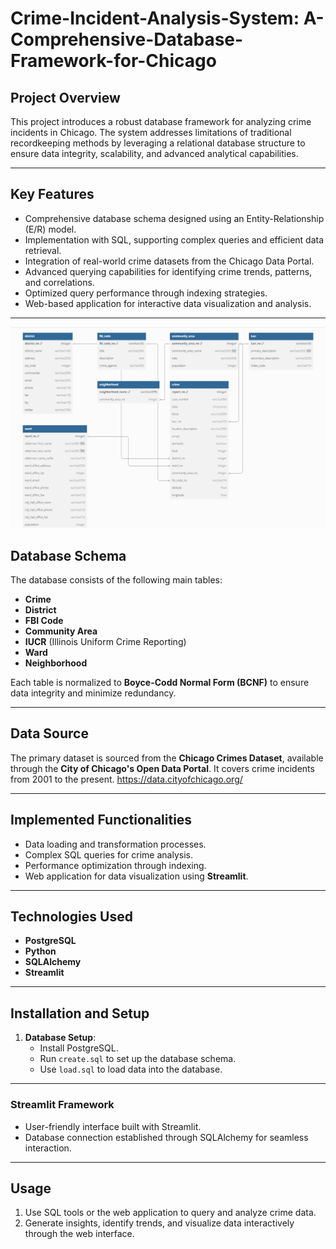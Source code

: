 # Crime-Incident-Analysis-System: A-Comprehensive-Database-Framework-for-Chicago

## **Project Overview**
This project introduces a robust database framework for analyzing crime incidents in Chicago. The system addresses limitations of traditional recordkeeping methods by leveraging a relational database structure to ensure data integrity, scalability, and advanced analytical capabilities.

---

## **Key Features**
- Comprehensive database schema designed using an Entity-Relationship (E/R) model.
- Implementation with SQL, supporting complex queries and efficient data retrieval.
- Integration of real-world crime datasets from the Chicago Data Portal.
- Advanced querying capabilities for identifying crime trends, patterns, and correlations.
- Optimized query performance through indexing strategies.
- Web-based application for interactive data visualization and analysis.

---

![Chicago Crime Analysis](ER.png "Chicago Crime Analysis System")

## **Database Schema**
The database consists of the following main tables:
- **Crime**
- **District**
- **FBI Code**
- **Community Area**
- **IUCR** (Illinois Uniform Crime Reporting)
- **Ward**
- **Neighborhood**

Each table is normalized to **Boyce-Codd Normal Form (BCNF)** to ensure data integrity and minimize redundancy.

---

## **Data Source**
The primary dataset is sourced from the **Chicago Crimes Dataset**, available through the **City of Chicago's Open Data Portal**. It covers crime incidents from 2001 to the present.
https://data.cityofchicago.org/

---

## **Implemented Functionalities**
- Data loading and transformation processes.
- Complex SQL queries for crime analysis.
- Performance optimization through indexing.
- Web application for data visualization using **Streamlit**.

---





## **Technologies Used**
- **PostgreSQL**
- **Python**
- **SQLAlchemy**
- **Streamlit**

---


## **Installation and Setup**
1. **Database Setup**:  
   - Install PostgreSQL.  
   - Run `create.sql` to set up the database schema.  
   - Use `load.sql` to load data into the database.
  
---

### Streamlit Framework
- User-friendly interface built with Streamlit.
- Database connection established through SQLAlchemy for seamless interaction.  

---

## **Usage**
1. Use SQL tools or the web application to query and analyze crime data.  
2. Generate insights, identify trends, and visualize data interactively through the web interface.  


